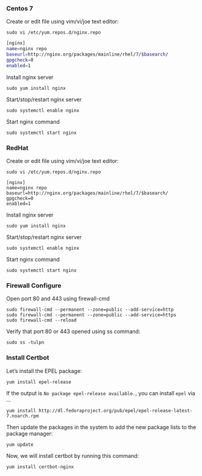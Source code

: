 ### Centos 7
Create or edit file using vim/vi/joe text editor:
```shell
sudo vi /etc/yum.repos.d/nginx.repo
```
```bash
[nginx]
name=nginx repo
baseurl=http://nginx.org/packages/mainline/rhel/7/$basearch/
gpgcheck=0
enabled=1
```

Install nginx server
```shell
sudo yum install nginx
```
Start/stop/restart nginx server
```shell
sudo systemctl enable nginx
```

Start nginx command

```shell
sudo systemctl start nginx
```

### RedHat

Create or edit file using vim/vi/joe text editor:
```shell
sudo vi /etc/yum.repos.d/nginx.repo
```
```shell
[nginx]
name=nginx repo
baseurl=http://nginx.org/packages/mainline/rhel/7/$basearch/
gpgcheck=0
enabled=1
```
Install nginx server
```shell
sudo yum install nginx
```
Start/stop/restart nginx server
```shell
sudo systemctl enable nginx
```

Start nginx command
```shell
sudo systemctl start nginx
```

### Firewall Configure
Open port 80 and 443 using firewall-cmd

```shell
sudo firewall-cmd --permanent --zone=public --add-service=http
sudo firewall-cmd --permanent --zone=public --add-service=https
sudo firewall-cmd --reload
```

Verify that port 80 or 443 opened using ss command:
```shell
sudo ss -tulpn
```

### Install Certbot

Let’s install the EPEL package:
```shell
yum install epel-release
```
If the output is `No package epel-release available.`, you can install `epel` via ...
```shell
yum install http://dl.fedoraproject.org/pub/epel/epel-release-latest-7.noarch.rpm

```
Then update the packages in the system to add the new package lists to the package manager:
```shell
yum update
```
Now, we will install certbot by running this command:
```shell
yum install certbot-nginx
```